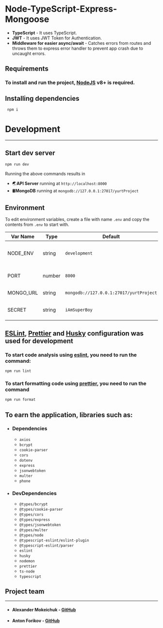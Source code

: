 # Node-TypeScript-Express-Mongoose

- **TypeScript** - It uses TypeScript.
- **JWT** - It uses JWT Token for Authentication.
- **Middleware for easier async/await** - Catches errors from routes and throws them to express error handler to prevent app crash due to uncaught errors.

## Requirements

### To install and run the project, [NodeJS](https://nodejs.org/en) v8+ is required.

## Installing dependencies

```bash
 npm i
```

# Development

---

## Start dev server

```bash
npm run dev
```

Running the above commands results in

- 🌏**API Server** running at `http://localhost:8000`
- 🛢️**MongoDB** running at `mongodb://127.0.0.1:27017/yurtProject`

## Environment

To edit environment variables, create a file with name `.env` and copy the contents from `.env` to start with.

| Var Name  | Type   | Default                                 | Description                               |
| --------- | ------ | --------------------------------------- | ----------------------------------------- |
| NODE_ENV  | string | `development`                           | API runtime environment. eg: `production` |
| PORT      | number | `8000`                                  | Port to run the API server on             |
| MONGO_URL | string | `mongodb://127.0.0.1:27017/yurtProject` | URL for MongoDB                           |
| SECRET    | string | `iAmSuperBoy`                           | JWT Token's Secret Key                    |

## [ESLint](https://eslint.org/), [Prettier](https://prettier.io/) and [Husky](https://www.npmjs.com/package/husky) configuration was used for development

### To start code analysis using [eslint](https://eslint.org/), you need to run the command:

```bash
npm run lint
```

### To start formatting code using [prettier](https://prettier.io/), you need to run the command

```bash
npm run format
```

## To earn the application, libraries such as:

- ### Dependencies

  - `axios`
  - `bcrypt`
  - `cookie-parser`
  - `cors`
  - `dotenv`
  - `express`
  - `jsonwebtoken`
  - `multer`
  - `phone`

- ### DevDependencies
  - `@types/bcrypt`
  - `@types/cookie-parser`
  - `@types/cors`
  - `@types/express`
  - `@types/jsonwebtoken`
  - `@types/multer`
  - `@types/node`
  - `@typescript-eslint/eslint-plugin`
  - `@typescript-eslint/parser`
  - `eslint`
  - `husky`
  - `nodemon`
  - `prettier`
  - `ts-node`
  - `typescript`

## Project team

---

- #### Alexander Mokeichuk - [GitHub](https://github.com/AlexanderMokeichuk)
- #### Anton Forikov - [GitHub](https://github.com/AntonForikov)